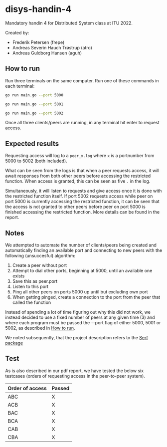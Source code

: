 # disys-handin-4

Mandatory handin 4 for Distributed System class at ITU 2022.

Created by:

- Frederik Petersen (frepe)
- Andreas Severin Hauch Trøstrup (atro)
- Andreas Guldborg Hansen (aguh)

## How to run

Run three terminals on the same computer. Run one of these commands in each terminal:

```sh
go run main.go --port 5000
```

```sh
go run main.go --port 5001
```

```sh
go run main.go --port 5002
```

Once all three clients/peers are running, in any terminal hit enter to request access.

## Expected results

Requesting access will log to a `peer_x.log` where `x` is a portnumber from 5000 to 5002 (both included).

What can be seen from the logs is that when a peer requests access, it will await responses from both other peers before accessing the restricted function. When access is granted, this can be seen as five `.` in the log.

Simultaneously, it will listen to requests and give access once it is done with the restricted function itself. If port 5002 requests access while peer on port 5000 is currently accessing the restricted function, it can be seen that the access is not granted to other peers before peer on port 5000 is finished accessing the restricted function. More details can be found in the report.

## Notes

We attempted to automate the number of clients/peers being created and automatically finding an available port and connecting to new peers with the following (unsuccesful) algorithm:

1. Create a peer without port
1. Attempt to dial other ports, beginning at 5000, until an available one exists
1. Save this as peer.port
1. Listen to this port
1. Ping all other peers on ports 5000 up until but excluding own port
1. When getting pinged, create a connection to the port from the peer that called the function

Instead of spending a lot of time figuring out why this did not work, we instead decided to use a fixed number of peers at any given time (3) and where each program must be passed the --port flag of either 5000, 5001 or 5002, as described in [How to run](#how-to-run).

We noted subsequently, that the project description refers to the [Serf package](https://github.com/hashicorp/serf)

## Test

As is also described in our pdf report, we have tested the below six testcases (orders of requesting access in the peer-to-peer system).

Order of access|Passed
---|---
ABC|X
ACB|X
BAC|X
BCA|X
CAB|X
CBA|X
